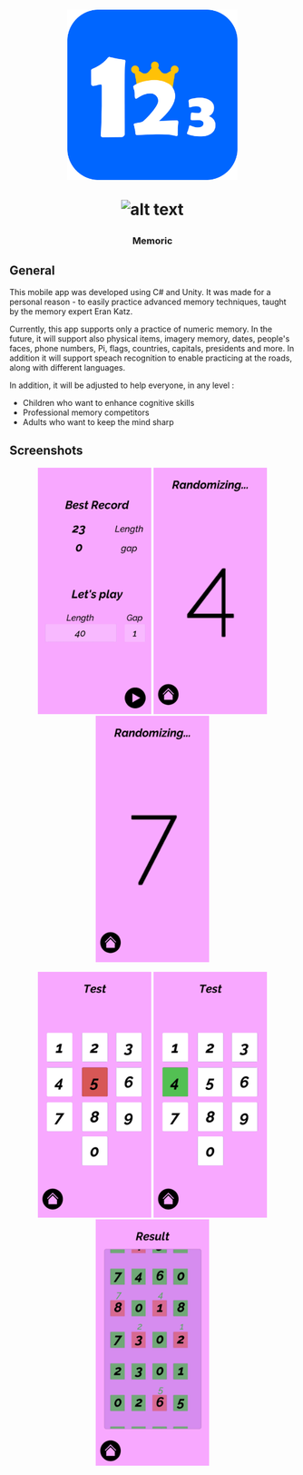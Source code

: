 <h1 align="center">
  <img src="images/logo.png" width="300"/>
  
 ![_alt text_](https://img.shields.io/badge/Platforms-android-blue??style=for-the-badge)

  </h1>
<h3 align="center">  
  
Memoric
  </h3> 

## General

This mobile app was developed using C# and Unity.
It was made for a personal reason -
to easily practice advanced memory techniques,
taught by the memory expert Eran Katz.

Currently, this app supports only a practice of numeric memory.
In the future, it will support also physical items, imagery memory, dates, people's faces, phone numbers, Pi, flags, countries, capitals, presidents and more.
In addition it will support speach recognition to enable practicing at the roads,
along with different languages.

In addition, it will be adjusted to help everyone, in any level :
- Children who want to enhance cognitive skills
- Professional memory competitors
- Adults who want to keep the mind sharp
  
## Screenshots
<p align="center">
 <img src="images/1.jpg" width="200"/>
 <img src="images/2.jpg" width="200"/>
 <img src="images/3.jpg" width="200"/>
<p align="center">
 <img src="images/4.jpg" width="200"/>
<img src="images/5.jpg" width="200"/>
<img src="images/6.jpg" width="200"/>
</p>
